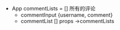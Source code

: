 - App   commentLists = [] 所有的评论
    - commentInput {username, comment}
    - commentList [] props ->commentLists